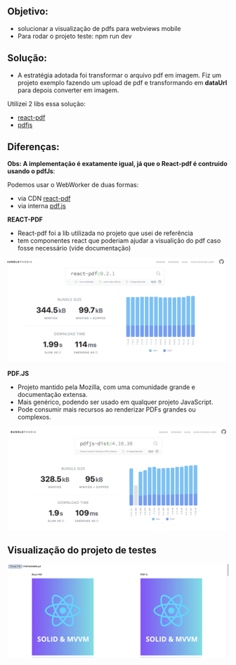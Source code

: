## Objetivo: 
- solucionar a visualização de pdfs para webviews mobile
- Para rodar o projeto teste: npm run dev

## Solução:
- A estratégia adotada foi transformar o arquivo pdf em imagem. Fiz um projeto exemplo fazendo um upload de pdf e transformando em **dataUrl** para depois converter em imagem.

Utilizei 2 libs essa solução:

 - [react-pdf](https://react-pdf.org/)
 - [pdfjs](https://github.com/mozilla/pdf.js)

## Diferenças:

**Obs: A implementação é exatamente igual, já que o React-pdf é contruido usando o pdfJs**: 

Podemos usar o WebWorker de duas formas:

- via CDN [react-pdf](./src/reactPdf/pdfViewer.tsx)
- via interna [pdf.js](./src/pdfjs/pdfViewerPdfJs.tsx)

**REACT-PDF**
- React-pdf foi a lib utilizada no projeto que usei de referência
- tem componentes react que poderiam ajudar a visualição do pdf caso fosse necessário (vide documentação)

![](./src/assets/react-pdf.png)

  
**PDF.JS**
- Projeto mantido pela Mozilla, com uma comunidade grande e documentação extensa.
- Mais genérico, podendo ser usado em qualquer projeto JavaScript.
- Pode consumir mais recursos ao renderizar PDFs grandes ou complexos.

![](./src/assets/pdfjs.png)


## Visualização do projeto de testes

![](./src/assets/Screenshot%202025-02-12%20at%2011.57.34.png)



